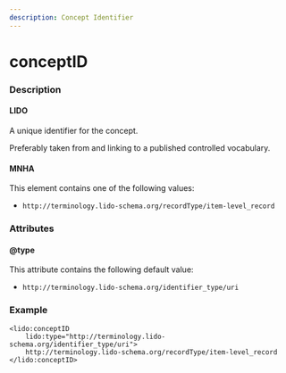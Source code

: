 ```yaml
---
description: Concept Identifier
---
```


# conceptID

### Description

#### LIDO

A unique identifier for the concept.

Preferably taken from and linking to a published controlled vocabulary.

#### MNHA

This element contains one of the following values:

* `http://terminology.lido-schema.org/recordType/item-level_record`

### Attributes

#### @type

This attribute contains the following default value:

* `http://terminology.lido-schema.org/identifier_type/uri`

### Example

```markup
<lido:conceptID
    lido:type="http://terminology.lido-schema.org/identifier_type/uri">
    http://terminology.lido-schema.org/recordType/item-level_record
</lido:conceptID>
```

